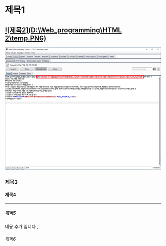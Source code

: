 # 제목1

## [![제목2](D:\Web_programming\HTML 2\temp.PNG)]()



<img src="https://github.com/KimJaeHwan/KimJaeHwan.github.io/blob/master/_posts/imgs/2.png" alt="2" style="zoom: 50%;" />

### 제목3 

#### 제목4

------



##### 제목5

내용 추가 입니다 , 



###### 제목6

